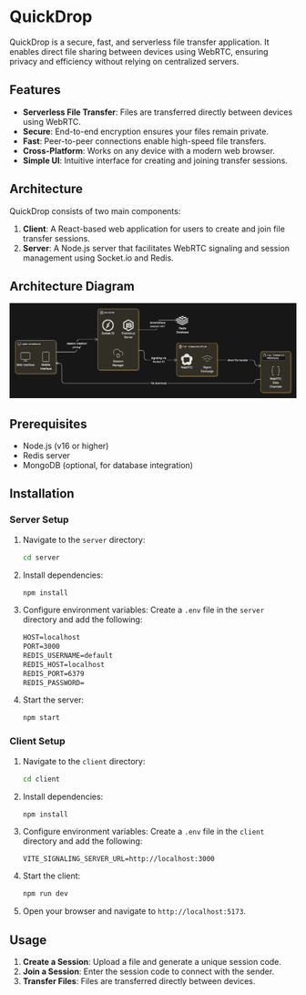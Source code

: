 # QuickDrop

QuickDrop is a secure, fast, and serverless file transfer application. It enables direct file sharing between devices using WebRTC, ensuring privacy and efficiency without relying on centralized servers.

## Features

- **Serverless File Transfer**: Files are transferred directly between devices using WebRTC.
- **Secure**: End-to-end encryption ensures your files remain private.
- **Fast**: Peer-to-peer connections enable high-speed file transfers.
- **Cross-Platform**: Works on any device with a modern web browser.
- **Simple UI**: Intuitive interface for creating and joining transfer sessions.

## Architecture

QuickDrop consists of two main components:
1. **Client**: A React-based web application for users to create and join file transfer sessions.
2. **Server**: A Node.js server that facilitates WebRTC signaling and session management using Socket.io and Redis.

## Architecture Diagram

![QuickDrop Architecture Diagram](./client/src/assets/architecture-diagram.svg)

## Prerequisites

- Node.js (v16 or higher)
- Redis server
- MongoDB (optional, for database integration)

## Installation

### Server Setup

1. Navigate to the `server` directory:
   ```bash
   cd server
   ```

2. Install dependencies:
   ```bash
   npm install
   ```

3. Configure environment variables:
   Create a `.env` file in the `server` directory and add the following:
   ```
   HOST=localhost
   PORT=3000
   REDIS_USERNAME=default
   REDIS_HOST=localhost
   REDIS_PORT=6379
   REDIS_PASSWORD=
   ```

4. Start the server:
   ```bash
   npm start
   ```

### Client Setup

1. Navigate to the `client` directory:
   ```bash
   cd client
   ```

2. Install dependencies:
   ```bash
   npm install
   ```

3. Configure environment variables:
   Create a `.env` file in the `client` directory and add the following:
   ```
   VITE_SIGNALING_SERVER_URL=http://localhost:3000
   ```

4. Start the client:
   ```bash
   npm run dev
   ```

5. Open your browser and navigate to `http://localhost:5173`.

## Usage

1. **Create a Session**: Upload a file and generate a unique session code.
2. **Join a Session**: Enter the session code to connect with the sender.
3. **Transfer Files**: Files are transferred directly between devices.